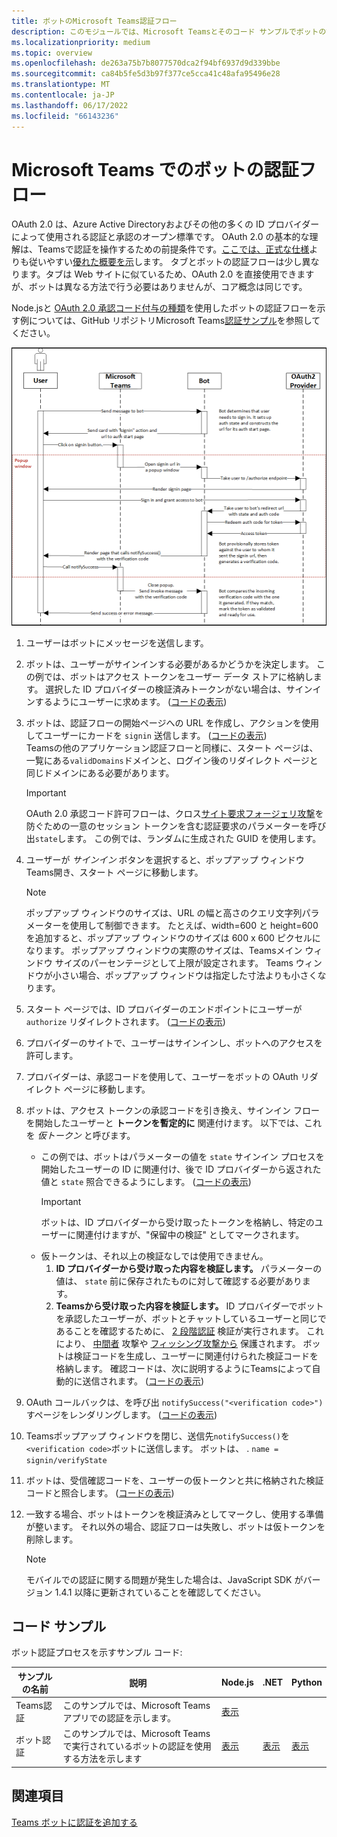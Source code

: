 ```yaml
---
title: ボットのMicrosoft Teams認証フロー
description: このモジュールでは、Microsoft Teamsとそのコード サンプルでボットの認証フローを実行する方法について説明します。
ms.localizationpriority: medium
ms.topic: overview
ms.openlocfilehash: de263a75b7b8077570dca2f94bf6937d9d339bbe
ms.sourcegitcommit: ca84b5fe5d3b97f377ce5cca41c48afa95496e28
ms.translationtype: MT
ms.contentlocale: ja-JP
ms.lasthandoff: 06/17/2022
ms.locfileid: "66143236"
---
```

# <a name="authentication-flow-for-bots-in-microsoft-teams"></a>Microsoft Teams でのボットの認証フロー

OAuth 2.0 は、Azure Active Directoryおよびその他の多くの ID プロバイダーによって使用される認証と承認のオープン標準です。 OAuth 2.0 の基本的な理解は、Teamsで認証を操作するための前提条件です。[ここでは、正式な仕様](https://oauth.net/2/)よりも従いやすい[優れた概要を示](https://aaronparecki.com/oauth-2-simplified/)します。 タブとボットの認証フローは少し異なります。タブは Web サイトに似ているため、OAuth 2.0 を直接使用できますが、ボットは異なる方法で行う必要はありませんが、コア概念は同じです。

Node.jsと [OAuth 2.0 承認コード付与の種類](https://oauth.net/2/grant-types/authorization-code/)を使用したボットの認証フローを示す例については、GitHub リポジトリMicrosoft Teams[認証サンプル](https://github.com/OfficeDev/Microsoft-Teams-Samples/tree/main/samples/app-auth/nodejs)を参照してください。

![ボット認証シーケンス図](../../../assets/images/authentication/bot_auth_sequence_diagram.png)

1. ユーザーはボットにメッセージを送信します。
2. ボットは、ユーザーがサインインする必要があるかどうかを決定します。
   この例では、ボットはアクセス トークンをユーザー データ ストアに格納します。 選択した ID プロバイダーの検証済みトークンがない場合は、サインインするようにユーザーに求めます。 ([コードの表示](https://github.com/OfficeDev/microsoft-teams-sample-auth-node/blob/469952a26d618dbf884a3be53c7d921cc580b1e2/src/utils/AuthenticationUtils.ts#L58-L76))
3. ボットは、認証フローの開始ページへの URL を作成し、アクションを使用してユーザーにカードを `signin` 送信します。 ([コードの表示](https://github.com/OfficeDev/microsoft-teams-sample-auth-node/blob/469952a26d618dbf884a3be53c7d921cc580b1e2/src/dialogs/BaseIdentityDialog.ts#L160-L190))</br>
    Teamsの他のアプリケーション認証フローと同様に、スタート ページは、一覧にある`validDomains`ドメインと、ログイン後のリダイレクト ページと同じドメインにある必要があります。
    > [!IMPORTANT]
    > OAuth 2.0 承認コード許可フローは、クロス[サイト要求フォージェリ攻撃](https://en.wikipedia.org/wiki/Cross-site_request_forgery)を防ぐための一意のセッション トークンを含む認証要求のパラメーターを呼び出`state`します。 この例では、ランダムに生成された GUID を使用します。
4. ユーザーが *サインイン* ボタンを選択すると、ポップアップ ウィンドウTeams開き、スタート ページに移動します。
   > [!NOTE]
   > ポップアップ ウィンドウのサイズは、URL の幅と高さのクエリ文字列パラメーターを使用して制御できます。 たとえば、width=600 と height=600 を追加すると、ポップアップ ウィンドウのサイズは 600 x 600 ピクセルになります。 ポップアップ ウィンドウの実際のサイズは、Teamsメイン ウィンドウ サイズのパーセンテージとして上限が設定されます。 Teams ウィンドウが小さい場合、ポップアップ ウィンドウは指定した寸法よりも小さくなります。

5. スタート ページでは、ID プロバイダーのエンドポイントにユーザーが `authorize` リダイレクトされます。 ([コードの表示](https://github.com/OfficeDev/microsoft-teams-sample-auth-node/blob/469952a26d618dbf884a3be53c7d921cc580b1e2/public/html/auth-start.html#L51-L56))
6. プロバイダーのサイトで、ユーザーはサインインし、ボットへのアクセスを許可します。
7. プロバイダーは、承認コードを使用して、ユーザーをボットの OAuth リダイレクト ページに移動します。
8. ボットは、アクセス トークンの承認コードを引き換え、サインイン フローを開始したユーザーと **トークンを暫定的に** 関連付けます。 以下では、これを *仮トークン* と呼びます。
    * この例では、ボットはパラメーターの値を `state` サインイン プロセスを開始したユーザーの ID に関連付け、後で ID プロバイダーから返された値と `state` 照合できるようにします。 ([コードの表示](https://github.com/OfficeDev/microsoft-teams-sample-auth-node/blob/469952a26d618dbf884a3be53c7d921cc580b1e2/src/AuthBot.ts#L70-L99))
      > [!IMPORTANT]
      > ボットは、ID プロバイダーから受け取ったトークンを格納し、特定のユーザーに関連付けますが、"保留中の検証" としてマークされます。
    * 仮トークンは、それ以上の検証なしでは使用できません。
      1. **ID プロバイダーから受け取った内容を検証します。** パラメーターの値は、 `state` 前に保存されたものに対して確認する必要があります。
      1. **Teamsから受け取った内容を検証します。** ID プロバイダーでボットを承認したユーザーが、ボットとチャットしているユーザーと同じであることを確認するために、 [2 段階認証](https://en.wikipedia.org/wiki/Man-in-the-middle_attack) 検証が実行されます。 これにより、 [中間者](https://en.wikipedia.org/wiki/Man-in-the-middle_attack) 攻撃や [フィッシング攻撃から](https://en.wikipedia.org/wiki/Phishing) 保護されます。 ボットは検証コードを生成し、ユーザーに関連付けられた検証コードを格納します。 確認コードは、次に説明するようにTeamsによって自動的に送信されます。 ([コードの表示](https://github.com/OfficeDev/microsoft-teams-sample-auth-node/blob/469952a26d618dbf884a3be53c7d921cc580b1e2/src/AuthBot.ts#L100-L113))
9. OAuth コールバックは、を呼び出 `notifySuccess("<verification code>")`すページをレンダリングします。 ([コードの表示](https://github.com/OfficeDev/microsoft-teams-sample-auth-node/blob/master/src/views/oauth-callback-success.hbs))
10. Teamsポップアップ ウィンドウを閉じ、送信先`notifySuccess()`を`<verification code>`ボットに送信します。 ボットは、 .[](/bot-framework/dotnet/bot-builder-dotnet-activities#invoke) `name = signin/verifyState`
11. ボットは、受信確認コードを、ユーザーの仮トークンと共に格納された検証コードと照合します。 ([コードの表示](https://github.com/OfficeDev/microsoft-teams-sample-auth-node/blob/469952a26d618dbf884a3be53c7d921cc580b1e2/src/dialogs/BaseIdentityDialog.ts#L127-L140))
12. 一致する場合、ボットはトークンを検証済みとしてマークし、使用する準備が整います。 それ以外の場合、認証フローは失敗し、ボットは仮トークンを削除します。

    > [!NOTE]
    > モバイルでの認証に関する問題が発生した場合は、JavaScript SDK がバージョン 1.4.1 以降に更新されていることを確認してください。

## <a name="code-sample"></a>コード サンプル

ボット認証プロセスを示すサンプル コード:

| **サンプルの名前** | **説明** | **Node.js** | **.NET** | **Python** |
|-----------------|----------------|--------------|----------|-----------|
| Teams認証 | このサンプルでは、Microsoft Teams アプリでの認証を示します。 | [表示](https://github.com/OfficeDev/microsoft-teams-sample-auth-node) | | |
| ボット認証 | このサンプルでは、Microsoft Teamsで実行されているボットの認証を使用する方法を示します | [表示](https://github.com/microsoft/BotBuilder-Samples/tree/main/samples/javascript_nodejs/46.teams-auth) | [表示](https://github.com/microsoft/BotBuilder-Samples/tree/main/samples/csharp_dotnetcore/46.teams-auth) | [表示](https://github.com/microsoft/BotBuilder-Samples/tree/main/samples/python/46.teams-auth)

## <a name="see-also"></a>関連項目

[Teams ボットに認証を追加する](add-authentication.md)
